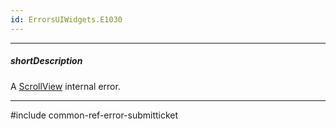 ```yaml
---
id: ErrorsUIWidgets.E1030
---
```

---
##### shortDescription
A [ScrollView](/api-reference/10%20UI%20Widgets/dxScrollView '/Documentation/ApiReference/UI_Widgets/dxScrollView/') internal error.

---
#include common-ref-error-submitticket